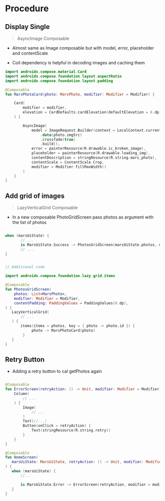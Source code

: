 # Procedure

## Display Single

> AsyncImage Composable

- Almost same as Image composable but with model, error, placeholder and contentScale

- Coil dependency is helpful in decoding images and caching them

```kt
import androidx.compose.material.Card
import androidx.compose.foundation.layout.aspectRatio
import androidx.compose.foundation.layout.padding

@Composable
fun MarsPhotoCard(photo: MarsPhoto, modifier: Modifier = Modifier) {

    Card(
        modifier = modifier,
        elevation = CardDefaults.cardElevation(defaultElevation = 8.dp)
    ) {

        AsyncImage(
            model = ImageRequest.Builder(context = LocalContext.current)
                .data(photo.imgSrc)
                .crossfade(true)
                .build(),
            error = painterResource(R.drawable.ic_broken_image),
            placeholder = painterResource(R.drawable.loading_img),
            contentDescription = stringResource(R.string.mars_photo),
            contentScale = ContentScale.Crop,
            modifier = Modifier.fillMaxWidth()
        )
    }
}
```

## Add grid of images

> LazyVerticalGrid Composable

- In a new composable PhotoGridScreen pass photos as argument with the list of photos

```kt

when (marsUiState) {
       // ...
       is MarsUiState.Success -> PhotosGridScreen(marsUiState.photos, modifier)
       // ...
}


// Additional code

import androidx.compose.foundation.lazy.grid.items

@Composable
fun PhotosGridScreen(
    photos: List<MarsPhoto>,
    modifier: Modifier = Modifier,
    contentPadding: PaddingValues = PaddingValues(0.dp),
) {
   LazyVerticalGrid(
       // ...
   ) {
       items(items = photos, key = { photo -> photo.id }) {
            photo -> MarsPhotoCard(photo)
        }
   }
}

```

## Retry Button

- Adding a retry button to cal getPhotos again

```kt

@Composable
fun ErrorScreen(retryAction: () -> Unit, modifier: Modifier = Modifier) {
    Column(
        // ...
    ) {
        Image(
            // ...
        )
        Text(//...)
        Button(onClick = retryAction) {
            Text(stringResource(R.string.retry))
        }
    }
}

@Composable
fun HomeScreen(
   marsUiState: MarsUiState, retryAction: () -> Unit, modifier: Modifier = Modifier
) {
   when (marsUiState) {
       //...

       is MarsUiState.Error -> ErrorScreen(retryAction, modifier = modifier.fillMaxSize())
   }
}

```
